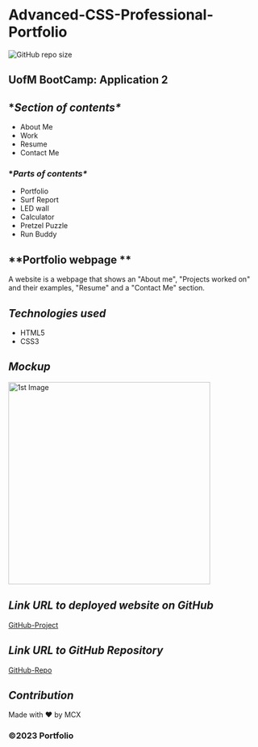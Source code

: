 
# Advanced-CSS-Professional-Portfolio

![GitHub repo size](https://img.shields.io/github/repo-size/Mcnoor/Challenge2-BC)

## UofM BootCamp: Application 2

## **Section of contents\**

- About Me
- Work
- Resume
- Contact Me

### **Parts of contents\**

- Portfolio
- Surf Report
- LED wall
- Calculator
- Pretzel Puzzle
- Run Buddy

## **Portfolio webpage **

A website is a webpage that shows an "About me", "Projects worked on" and their examples, "Resume" and a "Contact Me" section.

## **_Technologies used_**

- HTML5
- CSS3

## **_Mockup_**

<img width="400" alt=" 1st Image" src="https://raw.githubusercontent.com/MCXBootCampUMN/2-BootCamp-Advanced-CSS-Professional-Portfolio/main/img/CSS-Portfolio.png">



## **_Link URL to deployed website on GitHub_**
[GitHub-Project](https://mcxbootcampumn.github.io/Maxamed-NCX/2-Advanced-CSS-Professional-Portfolio/)

## **_Link URL to GitHub Repository_**

[GitHub-Repo](https://github.com/Maxamed-NCX/2-Advanced-CSS-Professional-Portfolio.git)

## **_Contribution_**

Made with ❤️ by MCX

### ©️2023 Portfolio
